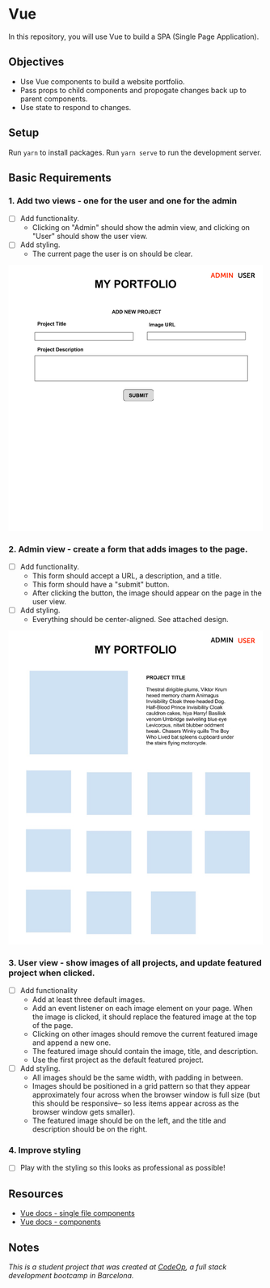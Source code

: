 # Vue

In this repository, you will use Vue to build a SPA (Single Page Application).

## Objectives

- Use Vue components to build a website portfolio.
- Pass props to child components and propogate changes back up to parent components.
- Use state to respond to changes.

## Setup

Run `yarn` to install packages.
Run `yarn serve` to run the development server.

## Basic Requirements

### 1. Add two views - one for the user and one for the admin

- [ ] Add functionality.
  - Clicking on "Admin" should show the admin view, and clicking on "User" should show the user view.
- [ ] Add styling.
  - The current page the user is on should be clear.

![Admin View](support/admin_view.png)

### 2. Admin view - create a form that adds images to the page.

- [ ] Add functionality.
  - This form should accept a URL, a description, and a title.
  - This form should have a "submit" button.
  - After clicking the button, the image should appear on the page in the user view.
- [ ] Add styling.
  - Everything should be center-aligned. See attached design.

![User View](support/user_view.png)

### 3. User view - show images of all projects, and update featured project when clicked.

- [ ] Add functionality
  - Add at least three default images.
  - Add an event listener on each image element on your page. When the image is clicked, it should replace the featured image at the top of the page.
  - Clicking on other images should remove the current featured image and append a new one.
  - The featured image should contain the image, title, and description.
  - Use the first project as the default featured project.
- [ ] Add styling.
  - All images should be the same width, with padding in between.
  - Images should be positioned in a grid pattern so that they appear approximately four across when the browser window is full size (but this should be responsive– so less items appear across as the browser window gets smaller).
  - The featured image should be on the left, and the title and description should be on the right.

### 4. Improve styling

- [ ] Play with the styling so this looks as professional as possible!

## Resources

- [Vue docs - single file components](https://vuejs.org/v2/guide/single-file-components.html)
- [Vue docs - components](https://vuejs.org/v2/guide/components.html)

## Notes

_This is a student project that was created at [CodeOp](http://CodeOp.tech), a full stack development bootcamp in Barcelona._
